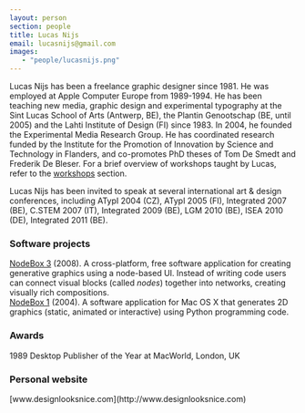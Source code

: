 ```yaml
---
layout: person
section: people
title: Lucas Nijs
email: lucasnijs@gmail.com
images:
   - "people/lucasnijs.png"
---
```


Lucas Nijs has been a freelance graphic designer since 1981. He was employed at Apple Computer Europe from 1989-1994. He has been teaching new media, graphic design and experimental typography at the Sint Lucas School of Arts (Antwerp, BE), the Plantin Genootschap (BE, until 2005) and the Lahti Institute of Design (FI) since 1983. In 2004, he founded the Experimental Media Research Group. He has coordinated research funded by the Institute for the Promotion of Innovation by Science and Technology in Flanders, and co-promotes PhD theses of Tom De Smedt and Frederik De Bleser. For a brief overview of workshops taught by Lucas, refer to the <a href="../activities/workshops.html">workshops</a> section. 

Lucas Nijs has been invited to speak at several international art &amp; design conferences, including ATypI 2004 (CZ), ATypI 2005 (FI), Integrated 2007 (BE), C.STEM 2007 (IT), Integrated 2009 (BE), LGM 2010 (BE), ISEA 2010 (DE), Integrated 2011 (BE).

<h3>Software projects</h3>

<div class="box"><a href="../software/nodebox-3" class="tag-software">NodeBox 3</a> (2008). A cross-platform, free software application for creating generative graphics using a node-based UI. Instead of writing code users can connect visual blocks (called <em>nodes</em>) together into networks, creating visually rich compositions.</div>

<div class="box"><a href="../software/nodebox-1" class="tag-software">NodeBox 1</a> (2004). A software application for Mac OS X that generates 2D graphics (static, animated or interactive) using Python programming code.</div>

<h3>Awards</h3>
1989 Desktop Publisher of the Year at MacWorld, London, UK

<h3>Personal website</h3>
[www.designlooksnice.com](http://www.designlooksnice.com)